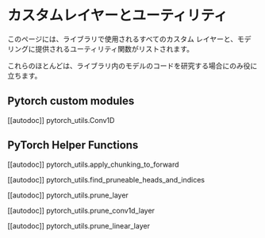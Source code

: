 <!--Copyright 2020 The HuggingFace Team. All rights reserved.

Licensed under the Apache License, Version 2.0 (the "License"); you may not use this file except in compliance with
the License. You may obtain a copy of the License at

http://www.apache.org/licenses/LICENSE-2.0

Unless required by applicable law or agreed to in writing, software distributed under the License is distributed on
an "AS IS" BASIS, WITHOUT WARRANTIES OR CONDITIONS OF ANY KIND, either express or implied. See the License for the
specific language governing permissions and limitations under the License.

⚠️ Note that this file is in Markdown but contain specific syntax for our doc-builder (similar to MDX) that may not be
rendered properly in your Markdown viewer.

-->

# カスタムレイヤーとユーティリティ

このページには、ライブラリで使用されるすべてのカスタム レイヤーと、モデリングに提供されるユーティリティ関数がリストされます。

これらのほとんどは、ライブラリ内のモデルのコードを研究する場合にのみ役に立ちます。


## Pytorch custom modules

[[autodoc]] pytorch_utils.Conv1D

## PyTorch Helper Functions

[[autodoc]] pytorch_utils.apply_chunking_to_forward

[[autodoc]] pytorch_utils.find_pruneable_heads_and_indices

[[autodoc]] pytorch_utils.prune_layer

[[autodoc]] pytorch_utils.prune_conv1d_layer

[[autodoc]] pytorch_utils.prune_linear_layer

